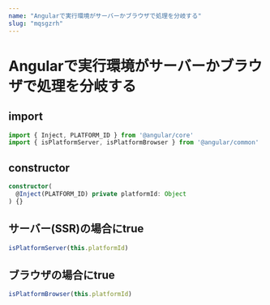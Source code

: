 ```yaml
---
name: "Angularで実行環境がサーバーかブラウザで処理を分岐する"
slug: "mqsgzrh"
---
```


# Angularで実行環境がサーバーかブラウザで処理を分岐する

## import

```typescript
import { Inject, PLATFORM_ID } from '@angular/core'
import { isPlatformServer, isPlatformBrowser } from '@angular/common'
```

## constructor

```typescript
constructor(
  @Inject(PLATFORM_ID) private platformId: Object
) {}
```

## サーバー(SSR)の場合にtrue

```typescript
isPlatformServer(this.platformId)
```

## ブラウザの場合にtrue

```typescript
isPlatformBrowser(this.platformId)
```
